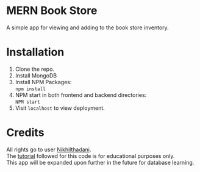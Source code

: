 # MERN Book Store

A simple app for viewing and adding to the book store inventory.
<br/>

# Installation

1. Clone the repo.
2. Install MongoDB
3. Install NPM Packages:
   <br/>
   `npm install`
4. NPM start in both frontend and backend directories:
   <br/>
   `NPM start`
5. Visit `localhost` to view deployment.

# Credits

All rights go to user [Nikhilthadani](https://github.com/Nikhilthadani).
<br/>
The [tutorial](https://youtu.be/5Y5QKfxTErU) followed for this code is for educational purposes only.
<br/>
This app will be expanded upon further in the future for database learning.
